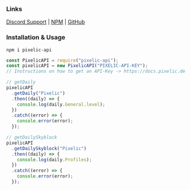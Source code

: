 ### Links

[Discord Support](https://discord.gg/ZpuscgCayg) | [NPM](https://www.npmjs.com/package/pixelic-api) | [GitHub](https://github.com/Pixelicc/Pixelic-API-Wrapper)

### Installation & Usage

```shell
npm i pixelic-api
```

```js
const PixelicAPI = require("pixelic-api");
const pixelicAPI = new PixelicAPI("PIXELIC-API-KEY");
// Instructions on how to get an API-Key -> https://docs.pixelic.de

// getDaily
pixelicAPI
  .getDaily("Pixelic")
  .then((daily) => {
    console.log(daily.General.level);
  })
  .catch((error) => {
    console.error(error);
  });

// getDailySkyblock
pixelicAPI
  .getDailySkyblock("Pixelic")
  .then((daily) => {
    console.log(daily.Profiles);
  })
  .catch((error) => {
    console.error(error);
  });
```
